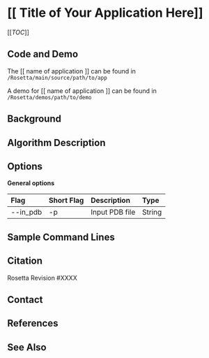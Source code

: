 # [[ Title of Your Application Here]]

[[_TOC_]]

## Code and Demo
The [[ name of application ]] can be found in `/Rosetta/main/source/path/to/app`

A demo for [[ name of application ]] can be found in `/Rosetta/demos/path/to/demo`

## Background

## Algorithm Description

## Options

**General options**

|**Flag**|**Short Flag**|**Description**|**Type**|
|:-------|:-------|:--------------|:-------|
|--in_pdb|-p|Input PDB file|String|

## Sample Command Lines

## Citation
Rosetta Revision #XXXX

## Contact

## References

## See Also
